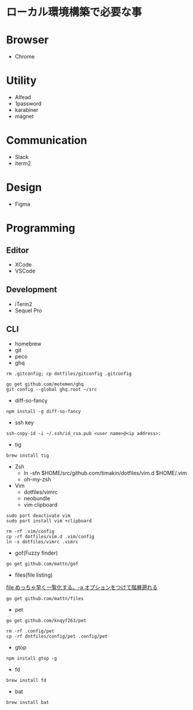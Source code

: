 # ローカル環境構築で必要な事

# Browser

- Chrome

# Utility

- Alfead
- 1password
- karabiner
- magnet

# Communication

- Slack
- iterm2

# Design

- Figma

# Programming

## Editor

- XCode
- VSCode

## Development

- iTerm2
- Sequel Pro

## CLI

- homebrew
- git
- peco
- ghq

```
rm .gitconfig; cp dotfiles/gitconfig .gitconfig
```

```
go get github.com/motemen/ghq
git config --global ghq.root ~/src
```

- diff-so-fancy

```
npm install -g diff-so-fancy
```

- ssh key

```
ssh-copy-id -i ~/.ssh/id_rsa.pub <user name>@<ip address>:
```

- tig

```
brew install tig
```

- Zsh
  - ln -sfn $HOME/src/github.com/timakin/dotfiles/vim.d $HOME/.vim
  - oh-my-zsh
- Vim
  - dotfiles/vimrc
  - neobundle
  - vim clipboard

```
sudo port deactivate vim
sudo port install vim +clipboard
```

```
rm -rf .vim/config
cp -rf dotfiles/vim.d .vim/config
ln -s dotfiles/vimrc .vimrc
```

- gof(Fuzzy finder)

```
go get github.com/mattn/gof
```

- files(file listing)

[file めっちゃ早く一覧化する。-a オプションをつけて階層遡れる](https://github.com/mattn/files)

```
go get github.com/mattn/files
```

- pet

```
go get github.com/knqyf263/pet
```

```
rm -rf .config/pet
cp -rf dotfiles/config/pet .config/pet
```

- gtop

```
npm install gtop -g
```

- fd

```
brew install fd
```

- bat

```
brew install bat
```
